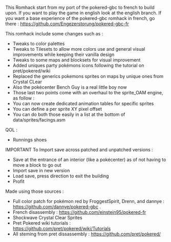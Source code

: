 This Romhack start from my port of the pokered-gbc to french to build upon.
If you want to play the game in english look at the english branch.
If you want a base experience of the pokered-gbc romhack in french, go there : https://github.com/Engezerstorung/pokered-gbc-fr

This romhack include some changes such as :
- Tweaks to color palettes
- Tweaks to Tilesets to allow more colors use and general visual improvements while keeping their vanilla design
- Tweaks to some maps and blocksets for visual improvement
- Added uniques party pokémons icons following the tutorial on pret/pokered/wiki
- Replaced the generics pokemons sprites on maps by unique ones from Crystal CLear
- Also the pokécenter Bench Guy is a real little boy now
- Those last two points come with an overhaul to the sprite_OAM engine, as follow :
- You can now create dedicated animation tables for specific sprites
- You can define a per sprite XY pixel offset
- You can do both those easily in a list at the bottom of data/sprites/facings.asm

QOL :
- Runnings shoes



IMPORTANT
To Import save across patched and unpatched versions : 
- Save at the entrance of an interior (like a pokécenter) as of not having to move a block to go out
- Import save in new version
- Load save, press direction to exit the building
- Profit

Made using those sources :
- Full color patch for pokémon red by FroggestSpirit, Drenn, and dannye : https://github.com/dannye/pokered-gbc .
- French disassembly : https://github.com/einstein95/pokered-fr
- Shockwave Crystal Clear Sprites 
- Pret Pokered wiki tutorials : https://github.com/pret/pokered/wiki/Tutorials
- All steming from pret dissassembly : https://github.com/pret/pokered/
